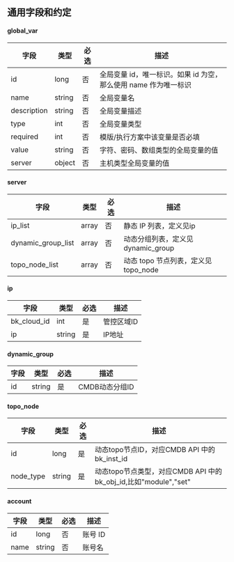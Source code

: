 ## 通用字段和约定

#### global_var

| 字段         |  类型      | 必选   |  描述      |
|-------------|------------|--------|------------|
| id          |  long     | 否     | 全局变量 id，唯一标识。如果 id 为空，那么使用 name 作为唯一标识 |
| name        |  string   | 否     | 全局变量名 |
| description |  string   | 否     | 全局变量描述 |
| type        |  int      | 否     | 全局变量类型 |
| required    |  int      | 否     | 模版/执行方案中该变量是否必填 |
| value       |  string   | 否     | 字符、密码、数组类型的全局变量的值 |
| server      |  object   | 否     | 主机类型全局变量的值 |

#### server
| 字段                   |  类型 | 必选   |  描述      |
|-----------------------|-------|--------|------------|
| ip_list               | array | 否     | 静态 IP 列表，定义见ip |
| dynamic_group_list | array | 否     | 动态分组列表，定义见dynamic_group |
| topo_node_list        | array | 否     | 动态 topo 节点列表，定义见topo_node |

#### ip
| 字段         |  类型   | 必选    |  描述   |
|-------------|---------|--------|---------|
| bk_cloud_id |  int    | 是     | 管控区域ID |
| ip          |  string | 是     | IP地址 |

#### dynamic_group

| 字段 | 类型   | 必选 | 描述           |
| ---- | ------ | ---- | -------------- |
| id   | string | 是   | CMDB动态分组ID |

#### topo_node

| 字段              |  类型  | 必选   |  描述      |
|------------------|--------|--------|------------|
| id               | long   | 是     | 动态topo节点ID，对应CMDB API 中的 bk_inst_id |
| node_type        | string | 是     | 动态topo节点类型，对应CMDB API 中的 bk_obj_id,比如"module","set"|

#### account
| 字段   |  类型  | 必选   |  描述      |
|-------|--------|--------|------------|
| id    | long   | 否     | 账号 ID |
| name  | string | 否     | 账号名 |
